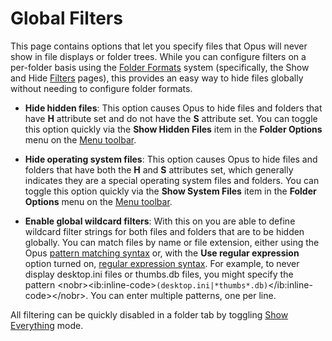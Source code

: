 # Global Filters

This page contains options that let you specify files that Opus will never show in file displays or folder trees. While you can configure filters on a per-folder basis using the [Folder Formats](../folders/folder_formats/RAEDME.md) system (specifically, the Show and Hide [Filters](/Manual/basic_concepts/folder_options/folder_options_dialog/filters.md) pages), this provides an easy way to hide files globally without needing to configure folder formats.

- **Hide hidden files**: This option causes Opus to hide files and folders that have **H** attribute set and do not have the **S** attribute set. You can toggle this option quickly via the **Show Hidden Files** item in the **Folder Options** menu on the [Menu toolbar](/Manual/basic_concepts/the_lister/toolbars/the_default_toolbars/menu_toolbar.md).
- **Hide operating system files**: This option causes Opus to hide files and folders that have both the **H** and **S** attributes set, which generally indicates they are a special operating system files and folders. You can toggle this option quickly via the **Show System Files** item in the **Folder Options** menu on the [Menu toolbar](/Manual/basic_concepts/the_lister/toolbars/the_default_toolbars/menu_toolbar.md).

- **Enable global wildcard filters**: With this on you are able to define wildcard filter strings for both files and folders that are to be hidden globally. You can match files by name or file extension, either using the Opus [pattern matching syntax](/Manual/reference/wildcard_reference/pattern_matching_syntax.md) or, with the **Use regular expression** option turned on, [regular expression syntax](/Manual/reference/wildcard_reference/regular_expression_syntax.md). For example, to never display desktop.ini files or thumbs.db files, you might specify the pattern \<nobr\>\<ib:inline-code\>`(desktop.ini|*thumbs*.db)`\</ib:inline-code\>\</nobr\>. You can enter multiple patterns, one per line.

All filtering can be quickly disabled in a folder tab by toggling [Show Everything](/Manual/basic_concepts/searching_and_filtering/show_everything.md) mode.
